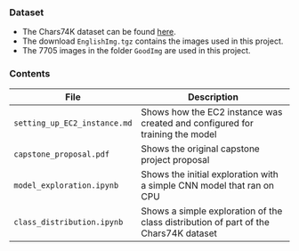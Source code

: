 ### Dataset

* The Chars74K dataset can be found [here](http://www.ee.surrey.ac.uk/CVSSP/demos/chars74k/).
* The download `EnglishImg.tgz` contains the images used in this project.
* The 7705 images in the folder `GoodImg` are used in this project.

### Contents

| File | Description |
| --- | --- |
| `setting_up_EC2_instance.md` | Shows how the EC2 instance was created and configured for training the model | 
| `capstone_proposal.pdf` | Shows the original capstone project proposal |
| `model_exploration.ipynb` | Shows the initial exploration with a simple CNN model that ran on CPU |
| `class_distribution.ipynb` | Shows a simple exploration of the class distribution of part of the Chars74K dataset |
